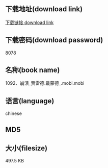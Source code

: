 ## 下载地址(download link)
[下载链接 download link](https://voluble-croquembouche-d321dc.netlify.app/?s=1092%E3%80%81%E5%B4%A9%E6%BA%83_%E8%B4%BE%E9%9B%B7%E5%BE%B7.%E6%88%B4%E8%92%99%E5%BE%B7_.mobi)

## 下载密码(download password)
8078

## 名称(book name)
1092、崩溃_贾雷德.戴蒙德_.mobi.mobi

## 语言(language)
chinese

## MD5


## 大小(filesize)
497.5 KB
